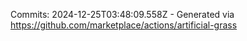 Commits: 2024-12-25T03:48:09.558Z - Generated via https://github.com/marketplace/actions/artificial-grass
<br>
